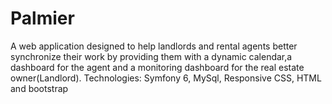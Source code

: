 # Palmier
A web application designed to help landlords and rental agents better synchronize their work by providing them with a dynamic calendar,a dashboard for the agent and a monitoring dashboard for the real estate owner(Landlord).
Technologies:
Symfony 6,
MySql,
Responsive CSS,
HTML and bootstrap
